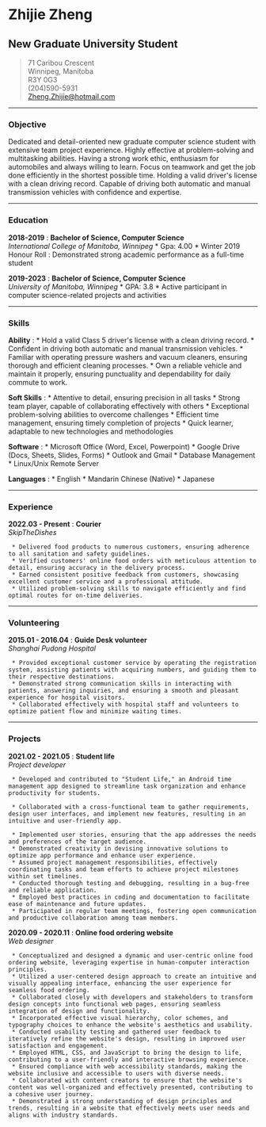 # Zhijie Zheng
## New Graduate University Student


> 71 Caribou Crescent       
> Winnipeg, Manitoba    
> R3Y 0G3       
> (204)590-5931     
> Zheng.Zhijie@hotmail.com 
 
-----
### Objective
Dedicated and detail-oriented new graduate computer science student with extensive team project experience. Highly effective at problem-solving and multitasking abilities. Having a strong work ethic, enthusiasm for automobiles and always willing to learn. Focus on teamwork and get the job done efficiently in the shortest possible time. Holding a valid driver's license with a clean driving record. Capable of driving both automatic and manual transmission vehicles with confidence and expertise.

-----
### Education
**2018-2019**
:    **Bachelor of Science, Computer Science**<br />
     *International College of Manitoba, Winnipeg*
     * Gpa: 4.00
     * Winter 2019 Honour Roll
     : Demonstrated strong academic performance as a full-time student

**2019-2023**
:    **Bachelor of Science, Computer Science**<br />
     *University of Manitoba, Winnipeg*
     * GPA: 3.8
     * Active participant in computer science-related projects and activities
    
-----
### Skills
**Ability**
:    *   Hold a valid Class 5 driver's license with a clean driving record.
     *   Confident in driving both automatic and manual transmission vehicles.
     *   Familiar with operating pressure washers and vacuum cleaners, ensuring thorough and efficient cleaning processes.
     *   Own a reliable vehicle and maintain it properly, ensuring punctuality and dependability for daily commute to work.
     
**Soft Skills**
:    *   Attentive to detail, ensuring precision in all tasks
     *   Strong team player, capable of collaborating effectively with others
     *   Exceptional problem-solving abilities to overcome challenges
     *   Efficient time management, ensuring timely completion of projects
     *   Quick learner, adaptable to new technologies and methodologies
     
**Software**
:    *  Microsoft Office (Word, Excel, Powerpoint)
     *  Google Drive (Docs, Sheets, Slides, Forms)
     *  Outlook and Gmail
     *  Database Management
     *  Linux/Unix Remote Server
     
**Languages**
:    *  English
     *  Mandarin Chinese (Native)
     *  Japanese

----- 
### Experience
**2022.03 - Present**
:    **Courier**<br />
     *SkipTheDishes*
     
     * Delivered food products to numerous customers, ensuring adherence to all sanitation and safety guidelines.
     * Verified customers' online food orders with meticulous attention to detail, ensuring accuracy in the delivery process.
     * Earned consistent positive feedback from customers, showcasing excellent customer service and a professional attitude.
     * Utilized problem-solving skills to navigate efficiently and find optimal routes for on-time deliveries.
     
-----
### Volunteering
**2015.01 - 2016.04**
:    **Guide Desk volunteer**<br />
     *Shanghai Pudong Hospital*

     * Provided exceptional customer service by operating the registration system, assisting patients with acquiring numbers, and guiding them to their respective destinations.
     * Demonstrated strong communication skills in interacting with patients, answering inquiries, and ensuring a smooth and pleasant experience for hospital visitors.
     * Collaborated effectively with hospital staff and volunteers to optimize patient flow and minimize waiting times.
    
-----
### Projects
**2021.02 - 2021.05**
:    **Student life**<br />
     *Project developer*

     * Developed and contributed to "Student Life," an Android time management app designed to streamline task organization and enhance productivity for students.
     
     * Collaborated with a cross-functional team to gather requirements, design user interfaces, and implement new features, resulting in an intuitive and user-friendly app.
     
     * Implemented user stories, ensuring that the app addresses the needs and preferences of the target audience.
     * Demonstrated creativity in devising innovative solutions to optimize app performance and enhance user experience.
     * Assumed project management responsibilities, effectively coordinating tasks and team efforts to achieve project milestones within set timelines.
     * Conducted thorough testing and debugging, resulting in a bug-free and reliable application.
     * Employed best practices in coding and documentation to facilitate ease of maintenance and future updates.
     * Participated in regular team meetings, fostering open communication and productive collaboration among team members.

**2020.09 - 2020.11**
:    **Online food ordering website**<br />
     *Web designer*

     * Conceptualized and designed a dynamic and user-centric online food ordering website, leveraging expertise in human-computer interaction principles.
     * Utilized a user-centered design approach to create an intuitive and visually appealing interface, enhancing the user experience for seamless food ordering.
     * Collaborated closely with developers and stakeholders to transform design concepts into functional web pages, ensuring seamless integration of design and functionality.
     * Incorporated effective visual hierarchy, color schemes, and typography choices to enhance the website's aesthetics and usability.
     * Conducted usability testing and gathered user feedback to iteratively refine the website's design, resulting in improved user satisfaction and engagement.
     * Employed HTML, CSS, and JavaScript to bring the design to life, contributing to a user-friendly and interactive browsing experience.
     * Ensured compliance with web accessibility standards, making the website inclusive and accessible to users with diverse needs.
     * Collaborated with content creators to ensure that the website's content was well-organized and effectively presented, contributing to a cohesive user journey.
     * Demonstrated a strong understanding of design principles and trends, resulting in a website that effectively meets user needs and aligns with industry standards.
